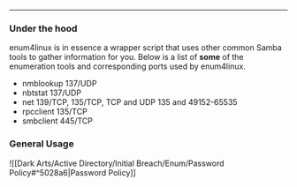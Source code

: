 -- -
### Under the hood
enum4linux is in essence a wrapper script that uses other common Samba tools to gather information for you. Below is a list of **some** of the enumeration tools and corresponding ports used by enum4linux.
- nmblookup    137/UDP
- nbtstat 	       137/UDP
- net 	               139/TCP, 135/TCP, TCP and UDP 135 and 49152-65535
- rpcclient 	135/TCP
- smbclient 	445/TCP
### General Usage
![[Dark Arts/Active Directory/Initial Breach/Enum/Password Policy#^5028a6|Password Policy]]
